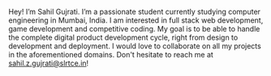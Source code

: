 Hey! I’m Sahil Gujrati.
I’m a passionate student currently studying computer engineering in Mumbai, India.
I am interested in full stack web development, game development and competitive coding.
My goal is to be able to handle the complete digital product development cycle, right from design to development and deployment.
I would love to collaborate on all my projects in the aforementioned domains.
Don't hesitate to reach me at sahil.z.gujrati@slrtce.in!

